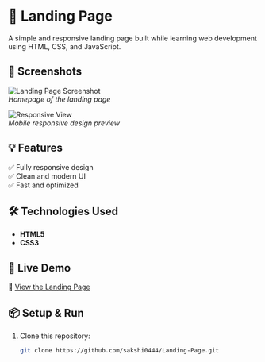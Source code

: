 # 🚀 Landing Page  

A simple and responsive landing page built while learning web development using HTML, CSS, and JavaScript.  

## 📸 Screenshots  

![Landing Page Screenshot]((https://github.com/sakshi0444/Landing-Page/blob/main/Screenshot%202025-03-11%20123301.png?raw=true))  
*Homepage of the landing page*

![Responsive View](screenshot2.png)  
*Mobile responsive design preview*

## 💡 Features  
✅ Fully responsive design  
✅ Clean and modern UI  
✅ Fast and optimized  

## 🛠️ Technologies Used  
- **HTML5**  
- **CSS3**   

## 🚀 Live Demo  
🔗 [View the Landing Page](https://sakshi0444.github.io/Landing-Page/)  

## 📦 Setup & Run  
1. Clone this repository:  
   ```sh
   git clone https://github.com/sakshi0444/Landing-Page.git
